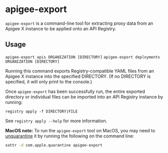 # apigee-export

`apigee-export` is a command-line tool for extracting proxy data from an
Apigee X instance to be applied onto an API Registry.

## Usage

`apigee-export apis ORGANIZATION [DIRECTORY]`
`apigee-export deployments ORGANIZATION [DIRECTORY]`

Running this command exports Registry-compatible YAML files from an Apigee X
instance into the specified DIRECTORY. (If no DIRECTORY is specified, it will
only print to the console.)

Once `apigee-export` has been successfully run, the entire exported directory or
individual files can be imported into an API Registry instance by running:

`registry apply -f DIRECTORY|FILE`

See `registry apply --help` for more information.

**MacOS note:** To run the `apigee-export` tool on MacOS, you may need to
[unquarantine](https://discussions.apple.com/thread/3145071) it by running the
following on the command line:

```sh
xattr -d com.apple.quarantine apigee-export
```
